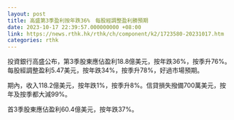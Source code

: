 ```yaml
---
layout: post
title: 高盛第3季盈利按年跌36%　每股經調整盈利勝預期
date: 2023-10-17 22:39:57.000000000 +08:00
link: https://news.rthk.hk/rthk/ch/component/k2/1723580-20231017.htm
categories: rthk
---
```


投資銀行高盛公布，第3季股東應佔盈利18.8億美元，按年跌36%，按季升76%。每股經調整盈利5.47美元，按年跌34%，按季升78%，好過市場預期。

期內，收入118.2億美元，按年跌1%，按季升8%。信貸損失撥備700萬美元，按年及按季都大減99%。

首3季股東應佔盈利60.4億美元，按年跌37%。

